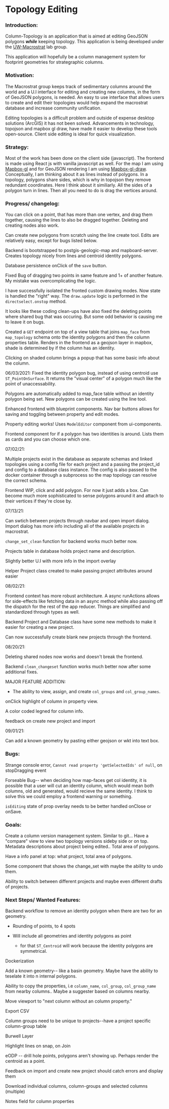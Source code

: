 # Topology Editing

### Introduction:

Column-Topology is an application that is aimed at editing GeoJSON polygons **_while_** keeping topology. This application is being developed under the [UW-Macrostrat](https://macrostrat.org/) lab group.

This application will hopefully be a column management system for footprint geometries for strategraphic columns.

### Motivation:

The Macrostrat group keeps track of sedimentary columns around the world and a U.I interface for editing and creating new columns, in the form of GeoJSON polygons, is needed. An easy to use interface that allows users to create and edit their topologies would help expand the macrostrat database and increase community unification.

Editing topologies is a difficult problem and outside of expense desktop solutions (ArcGIS) it has not been solved. Advancements in technology, topojson and mapbox gl draw, have made it easier to develop these tools open-source. Client side editing is ideal for quick visualization.

### Strategy:

Most of the work has been done on the client side (javascript). The frontend is made using React js with vanilla javascript as well. For the map I am using [Mapbox-gl](https://github.com/mapbox/mapbox-gl-js) and for GeoJSON rendering I am using [Mapbox-gl-draw](https://github.com/mapbox/mapbox-gl-draw). Conceptually, I am thinking about it as lines instead of polygons. In a topology, polygons share sides, which is why in topojson they remove redundant coordinates. Here I think about it similiarly. All the sides of a polygon turn in lines. Then all you need to do is drag the vertices around.

### Progress/ changelog:

You can click on a point, that has more than one vertex, and drag them together, causing the lines to also be dragged together. Deleting and creating nodes also work.

Can create new polygons from scratch using the line create tool. Edits are relatively easy, except for bugs listed below.

Backend is bootstrapped to postgis-geologic-map and mapboard-server. Creates topology nicely from lines and centroid identity polygons.

Database persistence onClick of the `save` button.

Fixed Bug of dragging two points in same feature and 1+ of another feature. My mistake was overcomplicating the logic.

I have successfully isolated the fronted custom drawing modes. Now state is handled the "right" way. The `draw.update` logic is performed in the `directselect.onstop` method.

It looks like these coding clean-ups have also fixed the deleting points where shared bug that was occuring. But some odd behavior is causing me to leave it on bugs.

Created a `GET` endpoint on top of a view table that joins `map_face` from `map_topology` schema onto the identity polygons and then the column properties table. Renders in the frontend as a geojson layer in mapbox, shade is determined by if the column has an identity.

Clicking on shaded column brings a popup that has some basic info about the column.

06/03/2021:
Fixed the identity polygon bug, instead of using centroid use `ST_PointOnSurface`. It returns the "visual center" of a polygon much like the point of unaccessability.

Polygons are automatically added to map_face table without an identity polygon being set. New polygons can be created using the line tool.

Enhanced frontend with blueprint components. Nav bar buttons allows for saving and toggling between property and edit modes.

Property editing works! Uses `ModelEditor` component from ui-components.

Frontend component for if a polygon has two identities is around. Lists them as cards and you can choose which one.

07/02/21:

Multiple projects exist in the database as separate schemas and linked topologies using a config file for each project and a passing the project_id and config to a database class instance. The config is also passed to the docker container through a subprocess so the map topology can resolve the correct schema.

Frontend WIP, click and add polygon. For now it just adds a box. Can become much more sophisticated to sense polygons around it and attach to their vertices if they're close by.

07/13/21:

Can swtich between projects through navbar and open import dialog. Import dialog has more info including all of the available projects in macrostrat.

`change_set_clean` function for backend works much better now.

Projects table in database holds project name and description.

Slightly better U.I with more info in the import overlay

Helper Project class created to make passing project attributes around easier

08/02/21:

Frontend context has more robust architecture. A async runActions allows for side-effects like fetching data
in an async method while also passing off the dispatch for the rest of the app reducer. Things are simplified and standardized through types as well.

Backend Project and Database class have some new methods to make it easier for creating a new project.

Can now successfully create blank new projects through the frontend.

08/20/21:

Deleting shared nodes now works and doesn't break the frontend.

Backend `clean_changeset` function works much better now after some additional fixes.

MAJOR FEATURE ADDITION:

- The ability to view, assign, and create `col_groups` and `col_group_names`.

onClick highlight of column in property view.

A color coded legned for column info.

feedback on create new project and import

09/01/21:

Can add a known geometry by pasting either geojson or wkt into text box.

### Bugs:

Strange console error, `Cannot read property 'getSelectedIds' of null`, on stopDragging event

Forseable Bug-- when deciding how map-faces get col identity, it is possible that a user will cut an identity column, which would mean both columns, old and generated, would recieve the same identity. I think to solve this we could employ a frontend warning or something.

`isEditing` state of prop overlay needs to be better handled onClose or onSave.

### Goals:

Create a column version management system. Similar to git... Have a "compare" view to view two topology versions sideby side or on top. Metadata descriptions about project being edited.. Total area of polygons.

Have a info panel at top: what project, total area of polygons.

Some component that shows the change_set with maybe the ability to undo them.

Ability to switch between different projects and maybe even different drafts of projects.

### Next Steps/ Wanted Features:

Backend workflow to remove an identity polygon when there are two for an geometry.

- Rounding of points, to 4 spots

- Will include all geometries and identity polygons as point
  - for that `ST_Centroid` will work because the identity polygons are symmetrical.

Dockerization

Add a known geometry-- like a basin geometry. Maybe have the ability to teselate it into n internal polygons.

Ability to copy the properties, i.e `column_name`, `col_group`, `col_group_name` from nearby columns.. Maybe a suggester based on columns nearby.

Move viewport to "next column without an column property."

Export CSV

Column groups need to be unique to projects--have a project specific column-group table

Burwell Layer

Highlight lines on snap, on Join

eODP -- drill hole points, polygons aren't showing up. Perhaps render the centroid as a point.

Feedback on import and create new project should catch errors and display them

Download individual columns, column-groups and selected columns (multiple)

Notes field for column properties
